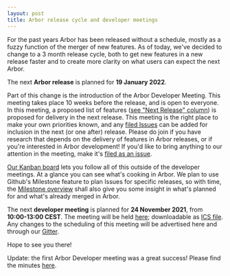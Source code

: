 ```yaml
---
layout: post
title: Arbor release cycle and developer meetings
---
```


For the past years Arbor has been released without a schedule, mostly as a fuzzy function of the merger of new features. As of today, we've decided to change to a 3 month release cycle, both to get new features in a new release faster and to create more clarity on what users can expect the next Arbor.

The next **Arbor release** is planned for **19 January 2022**.

Part of this change is the introduction of the Arbor Developer Meeting. This meeting takes place 10 weeks before the release, and is open to everyone. In this meeting, a proposed list of features ([see "Next Release" column](https://github.com/orgs/arbor-sim/projects/3)) is proposed for delivery in the next release. This meeting is the right place to make your own priorities known, and any [filed Issues](https://github.com/arbor-sim/arbor/issues) can be added for inclusion in the next (or one after) release. Please do join if you have research that depends on the delivery of features in Arbor releases, or if you're interested in Arbor development! If you'd like to bring anything to our attention in the meeting, make it's [filed as an issue](/how-to-file-an-issue).

[Our Kanban board](https://github.com/orgs/arbor-sim/projects/3) lets you follow all of this outside of the developer meetings. At a glance you can see what's cooking in Arbor. We plan to use Github's Milestone feature to plan Issues for specific releases, so with time, the [Milestone overview](https://github.com/arbor-sim/arbor/milestones) shall also give you some insight in what's planned for and what's already merged in Arbor.

The next **developer meeting** is planned for **24 November 2021**, from **10:00-13:00 CEST**. The meeting will be held [here](https://webconf.fz-juelich.de/b/hui-clp-qgu-ypp); downloadable as [ICS file](/next-dev-meet.ics). Any changes to the scheduling of this meeting will be advertised here and through our [Gitter](https://gitter.im/arbor-sim/community).

Hope to see you there!

Update: the first Arbor Developer meeting was a great success! Please find the minutes [here](https://github.com/arbor-sim/arbor-materials/blob/master/minutes/devmeets/20211124.md).
